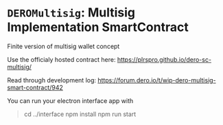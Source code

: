 # `DEROMultisig`: Multisig Implementation SmartContract
Finite version of multisig wallet concept


Use the officialy hosted contract here:
https://plrspro.github.io/dero-sc-multisig/


Read through development log:
https://forum.dero.io/t/wip-dero-multisig-smart-contract/942


You can run your electron interface app with
> cd ../interface
> npm install
> npm run start
